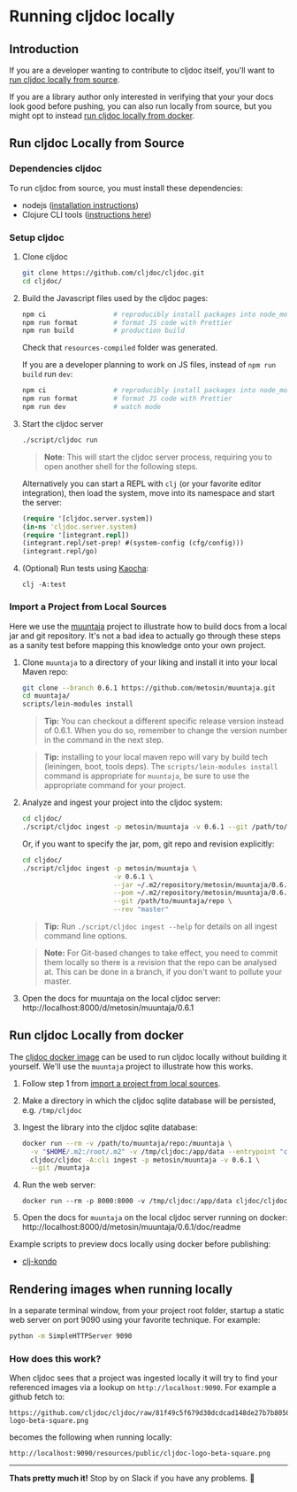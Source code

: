 # Running cljdoc locally

## Introduction
If you are a developer wanting to contribute to cljdoc itself, you'll want to
[run cljdoc locally from source](#run-cljdoc-locally-from-source).

If you are a library author only interested in verifying that your your docs
look good before pushing, you can also run locally from source, but you might opt
to instead [run cljdoc locally from docker](#run-cljdoc-locally-from-docker).

## Run cljdoc Locally from Source

### Dependencies cljdoc

To run cljdoc from source, you must install these dependencies:
 - nodejs ([installation instructions](https://nodejs.org/en/))
 - Clojure CLI tools ([instructions here](https://clojure.org/guides/getting_started))

### Setup cljdoc

1. Clone cljdoc

   ```sh
   git clone https://github.com/cljdoc/cljdoc.git
   cd cljdoc/
   ```

1. Build the Javascript files used by the cljdoc pages:

    ```sh
    npm ci                 # reproducibly install packages into node_modules
    npm run format         # format JS code with Prettier
    npm run build          # production build
    ```

    Check that `resources-compiled` folder was generated.

    If you are a developer planning to work on JS files, instead of `npm run build` run `dev`:

    ```sh
    npm ci                 # reproducibly install packages into node_modules
    npm run format         # format JS code with Prettier
    npm run dev            # watch mode
    ```

1. Start the cljdoc server

    ```sh
    ./script/cljdoc run
    ```

    > **Note**: This will start the cljdoc server process, requiring you to open another shell for the following steps.

    Alternatively you can start a REPL with `clj` (or your favorite editor integration),
    then load the system, move into its namespace and start the server:

    ```clj
    (require '[cljdoc.server.system])
    (in-ns 'cljdoc.server.system)
    (require '[integrant.repl])
    (integrant.repl/set-prep! #(system-config (cfg/config)))
    (integrant.repl/go)
    ```

1. (Optional) Run tests using [Kaocha](https://github.com/lambdaisland/kaocha):

    ```
    clj -A:test
    ```

### Import a Project from Local Sources

Here we use the [muuntaja](https://github.com/metosin/muuntaja) project to illustrate how to build docs from a local
jar and git repository. It's not a bad idea to actually go through these steps as a sanity
test before mapping this knowledge onto your own project.

1. Clone `muuntaja` to a directory of your liking and install it into your local Maven repo:

    ```sh
    git clone --branch 0.6.1 https://github.com/metosin/muuntaja.git
    cd muuntaja/
    scripts/lein-modules install
    ```

    > **Tip:** You can checkout a different specific release version instead of 0.6.1.
    > When you do so, remember to change the version number in the command in the
    > next step.

    > **Tip:** installing to your local maven repo will vary by build tech
    > (leiningen, boot, tools deps). The `scripts/lein-modules install` command is
    > appropriate for `muuntaja`, be sure to use the appropriate command for your
    > project.

1. Analyze and ingest your project into the cljdoc system:

    ```sh
    cd cljdoc/
    ./script/cljdoc ingest -p metosin/muuntaja -v 0.6.1 --git /path/to/muuntaja/repo
    ```

    Or, if you want to specify the jar, pom, git repo and revision explicitly:

    ```sh
    cd cljdoc/
    ./script/cljdoc ingest -p metosin/muuntaja \
                           -v 0.6.1 \
                           --jar ~/.m2/repository/metosin/muuntaja/0.6.1/muuntaja-0.6.1.jar \
                           --pom ~/.m2/repository/metosin/muuntaja/0.6.1/muuntaja-0.6.1.pom \
                           --git /path/to/muuntaja/repo \
                           --rev "master"
    ```

    > **Tip:** Run `./script/cljdoc ingest --help` for details on all ingest
    > command line options.

    > **Note:** For Git-based changes to take effect, you need to
    > commit them locally so there is a revision that the repo can be analysed
    > at. This can be done in a branch, if you don't want to pollute your master.

1. Open the docs for muuntaja on the local cljdoc server: http://localhost:8000/d/metosin/muuntaja/0.6.1

## Run cljdoc Locally from docker

The [cljdoc docker image](https://hub.docker.com/r/cljdoc/cljdoc/tags) can be
used to run cljdoc locally without building it yourself. We'll use the
`muuntaja` project to illustrate how this works.

1. Follow step 1 from [import a project from local sources](#import-a-project-from-local-sources).

1. Make a directory in which the cljdoc sqlite database will be persisted, e.g. `/tmp/cljdoc`

1. Ingest the library into the cljdoc sqlite database:

     ```sh
     docker run --rm -v /path/to/muuntaja/repo:/muuntaja \
       -v "$HOME/.m2:/root/.m2" -v /tmp/cljdoc:/app/data --entrypoint "clojure" \
       cljdoc/cljdoc -A:cli ingest -p metosin/muuntaja -v 0.6.1 \
       --git /muuntaja
     ```
1. Run the web server:

     `docker run --rm -p 8000:8000 -v /tmp/cljdoc:/app/data cljdoc/cljdoc`

1. Open the docs for `muuntaja` on the local cljdoc server running on docker:
   http://localhost:8000/d/metosin/muuntaja/0.6.1/doc/readme

Example scripts to preview docs locally using docker before publishing:

- [clj-kondo](https://github.com/borkdude/clj-kondo/blob/master/script/cljdoc-preview)


## Rendering images when running locally

In a separate terminal window, from your project root folder, startup a static
web server on port 9090 using your favorite technique. For example:

```sh
python -m SimpleHTTPServer 9090
```

### How does this work?
When cljdoc sees that a project was ingested locally it will try to find your
referenced images via a lookup on `http://localhost:9090`.  For example a github
fetch to:

```
https://github.com/cljdoc/cljdoc/raw/81f49c5f679d30dcdcad148de27b7b80501d315c/resources/public/cljdoc-logo-beta-square.png
```

becomes the following when running locally:

```
http://localhost:9090/resources/public/cljdoc-logo-beta-square.png
```

---

**Thats pretty much it!** Stop by on Slack if you have any problems. :wave:
